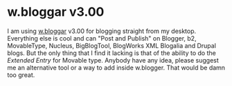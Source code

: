 # w.bloggar v3.00

I am using [w.bloggar](http://wbloggar.com) v3.00 for blogging straight from my desktop. Everything else is cool and can "Post and Publish" on Blogger, b2, MovableType, Nucleus, BigBlogTool, BlogWorks XML Blogalia and Drupal blogs. But the only thing that I find it lacking is that of the ability to do the *Extended Entry* for Movable type. Anybody have any idea, please suggest me an alternative tool or a way to add inside w.blogger. That would be damn too great.